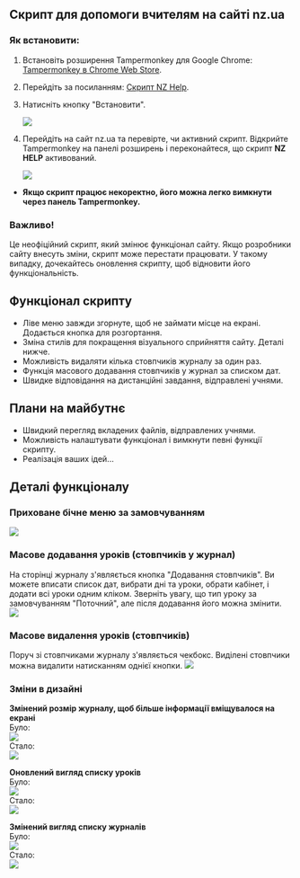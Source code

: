 ## Скрипт для допомоги вчителям на сайті nz.ua

### Як встановити:
1. Встановіть розширення Tampermonkey для Google Chrome: [Tampermonkey в Chrome Web Store](https://chromewebstore.google.com/detail/tampermonkey/dhdgffkkebhmkfjojejmpbldmpobfkfo).
2. Перейдіть за посиланням: [Скрипт NZ Help](https://raw.githubusercontent.com/derogit/nz-help/main/script.user.js).
3. Натисніть кнопку "Встановити".
   
   ![](https://i.imgur.com/78LhvvP.png)

4. Перейдіть на сайт nz.ua та перевірте, чи активний скрипт. Відкрийте Tampermonkey на панелі розширень і переконайтеся, що скрипт **NZ HELP** активований.

   ![](https://i.imgur.com/6gIbe1w.png)

- **Якщо скрипт працює некоректно, його можна легко вимкнути через панель Tampermonkey.**

### Важливо!
Це неофіційний скрипт, який змінює функціонал сайту. Якщо розробники сайту внесуть зміни, скрипт може перестати працювати. У такому випадку, дочекайтесь оновлення скрипту, щоб відновити його функціональність.

## Функціонал скрипту
- Ліве меню завжди згорнуте, щоб не займати місце на екрані. Додається кнопка для розгортання.
- Зміна стилів для покращення візуального сприйняття сайту. Деталі нижче.
- Можливість видаляти кілька стовпчиків журналу за один раз.
- Функція масового додавання стовпчиків у журнал за списком дат.
- Швидке відповідання на дистанційні завдання, відправлені учнями.

## Плани на майбутнє
- Швидкий перегляд вкладених файлів, відправлених учнями.
- Можливість налаштувати функціонал і вимкнути певні функції скрипту.
- Реалізація ваших ідей...

## Деталі функціоналу
### Приховане бічне меню за замовчуванням
![](https://i.imgur.com/RZsfCGr.gif)

### Масове додавання уроків (стовпчиків у журнал)
На сторінці журналу з'являється кнопка "Додавання стовпчиків". Ви можете вписати список дат, вибрати дні та уроки, обрати кабінет, і додати всі уроки одним кліком. Зверніть увагу, що тип уроку за замовчуванням "Поточний", але після додавання його можна змінити.
![](https://i.imgur.com/c3Zkp6N.gif)

### Масове видалення уроків (стовпчиків)
Поруч зі стовпчиками журналу з'являється чекбокс. Виділені стовпчики можна видалити натисканням однієї кнопки.
![](https://i.imgur.com/3JxbKzq.gif)

### Зміни в дизайні

**Змінений розмір журналу, щоб більше інформації вміщувалося на екрані**  
Було:  
![](https://i.imgur.com/N62qUZ2.png)  
Стало:  
![](https://i.imgur.com/IdcBCLV.png)

**Оновлений вигляд списку уроків**  
Було:  
![](https://i.imgur.com/pzCI1jf.png)  
Стало:  
![](https://i.imgur.com/ilpIr3L.png)

**Змінений вигляд списку журналів**  
Було:  
![](https://i.imgur.com/zJhZLmj.png)  
Стало:  
![](https://i.imgur.com/eboYNV0.png)
